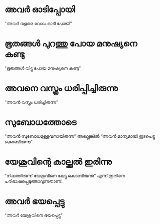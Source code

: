 # അവർ ഓടിപ്പോയി
“അവർ വളരെ വേഗം ഓടി പോയി”
# ഭൂതങ്ങൾ പുറത്തു പോയ മനുഷ്യനെ കണ്ടു
“ഭൂതങ്ങൾ വിട്ടു പോയ മനുഷ്യനെ കണ്ടു”
# അവനെ വസ്ത്രം ധരിപ്പിച്ചിരുന്നു
“അവൻ വസ്ത്രം ധരിച്ചിരുന്നു”
# സുബോധത്തോടെ
“അവൻ സുബോധമുള്ളവനായിരുന്നു” അല്ലെങ്കിൽ “അവൻ മാന്യമായി ഇടപെട്ടു കൊണ്ടിരുന്നു”
# യേശുവിന്റെ കാല്ക്കൽ ഇരിന്നു
“നിലത്തിരുന്ന് യേശുവിനെ കേട്ടു കൊണ്ടിരുന്നു” എന്ന് ഇതിനെ പരിഭാഷപ്പെടുത്താവുന്നതാണ്.
# അവർ ഭയപ്പെട്ടു
“അവർ യേശുവിനെ ഭയപ്പെട്ടു”
